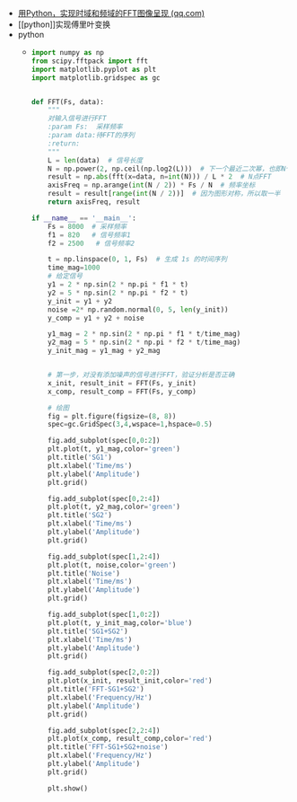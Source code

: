 - [用Python，实现时域和频域的FFT图像呈现 (qq.com)](https://mp.weixin.qq.com/s?__biz=Mzk0NzU5NDE0Ng==&mid=2247484064&idx=1&sn=cb0e4cdfb21726138829652eedac1d7c&chksm=c375346df402bd7bb064782d7b142d3cb8932349ce4f0759f98dc13d8f29e545db686d4ea457&mpshare=1&scene=1&srcid=0421bhOQ4XrYu568cylAjBLK&sharer_shareinfo=fba85fcda32d6ae2941510c41f497778&sharer_shareinfo_first=fba85fcda32d6ae2941510c41f497778#rd)
- [[python]]实现傅里叶变换
- python
	- ```python
	  import numpy as np
	  from scipy.fftpack import fft
	  import matplotlib.pyplot as plt
	  import matplotlib.gridspec as gc
	  
	  
	  def FFT(Fs, data):
	      """
	      对输入信号进行FFT
	      :param Fs:  采样频率
	      :param data:待FFT的序列
	      :return:
	      """
	      L = len(data)  # 信号长度
	      N = np.power(2, np.ceil(np.log2(L)))  # 下一个最近二次幂，也即N个点的FFT
	      result = np.abs(fft(x=data, n=int(N))) / L * 2  # N点FFT
	      axisFreq = np.arange(int(N / 2)) * Fs / N  # 频率坐标
	      result = result[range(int(N / 2))]  # 因为图形对称，所以取一半
	      return axisFreq, result
	  
	  if __name__ == '__main__':
	      Fs = 8000  # 采样频率
	      f1 = 820   # 信号频率1
	      f2 = 2500   # 信号频率2
	  
	      t = np.linspace(0, 1, Fs)  # 生成 1s 的时间序列
	      time_mag=1000
	      # 给定信号
	      y1 = 2 * np.sin(2 * np.pi * f1 * t)
	      y2 = 5 * np.sin(2 * np.pi * f2 * t)
	      y_init = y1 + y2
	      noise =2* np.random.normal(0, 5, len(y_init))
	      y_comp = y1 + y2 + noise
	  
	      y1_mag = 2 * np.sin(2 * np.pi * f1 * t/time_mag)
	      y2_mag = 5 * np.sin(2 * np.pi * f2 * t/time_mag)
	      y_init_mag = y1_mag + y2_mag
	  
	  
	      # 第一步，对没有添加噪声的信号进行FFT，验证分析是否正确
	      x_init, result_init = FFT(Fs, y_init)
	      x_comp, result_comp = FFT(Fs, y_comp)
	  
	      # 绘图
	      fig = plt.figure(figsize=(8, 8))
	      spec=gc.GridSpec(3,4,wspace=1,hspace=0.5)
	  
	      fig.add_subplot(spec[0,0:2])
	      plt.plot(t, y1_mag,color='green')
	      plt.title('SG1')
	      plt.xlabel('Time/ms')
	      plt.ylabel('Amplitude')
	      plt.grid()
	  
	      fig.add_subplot(spec[0,2:4])
	      plt.plot(t, y2_mag,color='green')
	      plt.title('SG2')
	      plt.xlabel('Time/ms')
	      plt.ylabel('Amplitude')
	      plt.grid()
	  
	      fig.add_subplot(spec[1,2:4])
	      plt.plot(t, noise,color='green')
	      plt.title('Noise')
	      plt.xlabel('Time/ms')
	      plt.ylabel('Amplitude')
	      plt.grid()
	  
	      fig.add_subplot(spec[1,0:2])
	      plt.plot(t, y_init_mag,color='blue')
	      plt.title('SG1+SG2')
	      plt.xlabel('Time/ms')
	      plt.ylabel('Amplitude')
	      plt.grid()
	  
	      fig.add_subplot(spec[2,0:2])
	      plt.plot(x_init, result_init,color='red')
	      plt.title('FFT-SG1+SG2')
	      plt.xlabel('Frequency/Hz')
	      plt.ylabel('Amplitude')
	      plt.grid()
	  
	      fig.add_subplot(spec[2,2:4])
	      plt.plot(x_comp, result_comp,color='red')
	      plt.title('FFT-SG1+SG2+noise')
	      plt.xlabel('Frequency/Hz')
	      plt.ylabel('Amplitude')
	      plt.grid()
	  
	      plt.show()
	  
	  ```